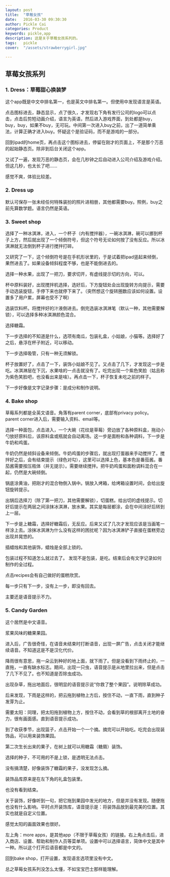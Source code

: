 ```yaml
---
layout: post  
title:  "草莓女孩"  
date:   2016-03-30 09:30:30  
author: Pickle Cai  
categories: Product  
keywords: pickle,app 
description: 这是关于草莓女孩系列的。  
tags:	pickle   
cover:  "/assets/strawberrygirl.jpg"  

---  
```

## 草莓女孩系列  

### 1. Dress：草莓甜心换装梦  

这个app既是中文中排名第一，也是英文中排名第一。但使用中发现语言是英语。

点击图标进去，静态显示，点了很久，才发现右下角有发行公司的logo可以点击，点击后剪短动画介绍，语言为英语，然后进入游戏界面，到处都是buy，buy，buy，如果不buy，无可玩。中间第一次进入buy之前，出了一道简单乘法，计算正确才进入buy。怀疑这个是验证码，而不是游戏的一部分。  

回到ipad的home页，再点击这个图标进去，停留在刚才的页面上，不是那个万恶的起始静态页。除非到后台关闭这个app。  

又试了一遍，发现万恶的静态页，会在几秒钟之后自动进入公司介绍及游戏介绍。但这几秒，也太长了吧……  

感觉不爽，体验比较差。  


### 2. Dress up  

默认可保存一张未经任何特殊装扮的照片进相册，其他都需要buy。照例，buy之前先算数学题。语言仍然是英语。  

### 3. Sweet shop  

选择了一种冰淇淋，进入，一个杯子（内有搅拌器），一碗冰淇淋，碗可以挪到杯子上方，然后就出现了一个倾倒符号，但这个符号无论如何按了没有反应。所以冰淇淋就无法倒到杯子进行搅拌打碎。  

又研究了一下，这个倾倒符号是在手机形状里的，于是试着把ipad竖起来倾倒，果然进去了。如果设备倾斜程度不够，也是不能倒进去的。  

选择一种水果，出现了一把刀，要求切开，有虚线提示切的方向，可以。  

杯中原料装好，出现搅拌机选择，选好后，下方旋钮处会出现旋转方向提示，需要手动选装旋钮，手停下来也就停下来了。（突然想这个旋转圈数应该如何设置。设置多了用户累，屏幕也受不了啊）

选装饮料杯。将搅拌好的汁液倒进去。倒完选装冰淇淋笔（默认一种，其他需要解锁），可以选择多种冰淇淋颜色混合。

选择糖霜。

下一步选择的不知道是什么，选项有南瓜，包装礼盒，小姑娘，小猫等。选择好了之后，悬浮在杯子附近，可以移动。

下一步选择吸管，只有一种无须解锁。

杯子放置好了，点击了一下，装饰小姑娘不见了。又点击了几下，才发现这一步是吃。冰淇淋层在下沉，水果啥的一点击就没有了。吃完出现一个紫色笑脸（姑且称为紫色笑脸吧，也没看出来是啥）。再点击一下，杯子恢复未吃之前的样子。

下一步好像是文字记录步骤：是成分和制作说明。  


### 4. Bake shop

草莓系列都是全英文语音。角落有parent corner，底部有privacy policy。parent corner进入后，需要输入资料、email等。  

选择一种面包，点击进入，一个大碗（花纹是草莓）旁边放了各种原料盒，拖动小勺放好原料后，该原料盒或瓶就会自动离场。这一步是面粉和各种调料，下一步是牛奶和鸡蛋。

牛奶仍然是倾斜设备来倾倒。牛奶鸡蛋的步骤后，就出现打蛋器来手动搅拌了。搅拌好之后，会有结束提示（绿色对勾），这里可以选择上色，基本色是番茄酱。番茄酱需要按压瓶体（并无提示）。需要继续搅拌。把牛奶鸡蛋和面粉调料混合在一起，仍然是大碗倾倒。

锅底涂黄油，把刚才的混合物倒入锅中。锅放入烤箱，给烤箱设置时间，会给出旋钮旋转提示。  

出锅后选择刀（除了第一把刀，其他需要解锁），切蛋糕。给出切的虚线提示。切好后提示在两层之间涂抹冰淇淋，放水果。其实是每层都涂，会在中间涂好后转到上一层。  

下一步是上糖霜，选择好糖霜后，无反应。后来又试了几次才发现应该是当画笔一样涂上去。涂抹冰淇淋为什么没有这样的困扰呢？因为冰淇淋铲子直接在蛋糕旁边出现并晃悠的。  

插蜡烛和其他装饰，蜡烛是全部上锁的。

包装过程不知道怎么就过去了。 发现不是包装，是吃。结束后会有文字记录如何制作的全过程。

点击recipes会有自己做好的蛋糕欣赏。

每一步只有下一步，没有上一步，即没有回去。

主要还是语音提示不力。

### 5. Candy Garden

这个居然是中文语音。  

浆果风味的糖果果园。

进入后，广告很奇怪，在语音未结束时打断语音，出现一屏广告，点击关闭才能继续语音。不知道这是不是汉化代价。  

降雨很有意思，拖一朵云到种好的地上面，就下雨了。但是没看到下雨终止的，一直拖，一直有缺水标志。期间，出现一只虫，语音提示是从地里拉出来，但是点击了几下不见了。也不知道是否除虫成功。  

出现杂草，拖出地面后，很明显的语音提示说“你救了整个果园”。说明除草成功。  

后来发现，下雨是这样的，把云拖到植物上方后，按住不动，一直下雨，直到种子发芽为止。

需要太阳：同理，把太阳拖到植物上方，按住不动，会看到草的根部离开土地的奋力，很有画面感。直到语音提示成功。

到了收获季节，出现篮子，点击开始一个一个摘。摘完可以开始吃。吃完会出现装饰品，可以用来装饰果园。

第二次生长出来的果子，在树上就可以用糖霜（糖屑）装饰。

选择的种子，不可用的不是上锁，是透明无法点击。

没有搞清楚，好像装饰了糖霜的果子，没发现怎么摘。

装饰品库原来是在左下角的礼盒包装里。

也没有看到结束。

关于装饰，好像听到一句，把它拖到果园中发光的地方，但是并没有发现。随便拖也没有什么影响。平时点开装饰库，语音提示是：将装饰品放到最完美的位置。其实也就是自定义位置。

感觉太阳的画面效果也很好。

左上角：more apps，是其他app（不限于草莓女孩）的链接。右上角点击后，进入商店、设置、帮助和制作人员等菜单项。设置中可以选择语言，简体中文是其中一种。所以这个打开后语音都是中文的。

回到bake shop，打开设置，发现语言选项里没有中文。

总之草莓女孩系列没怎么太懂，不如宝宝巴士那样能理解。
